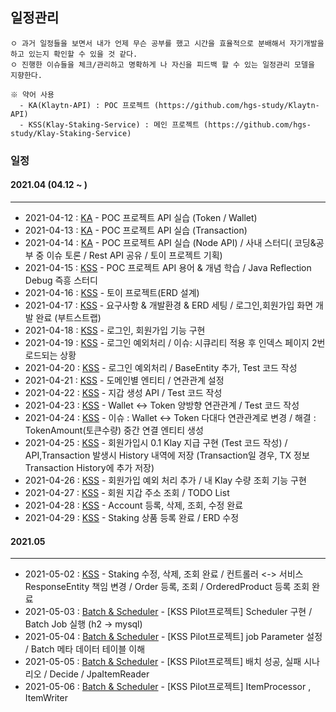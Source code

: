 ## 일정관리
```
ㅇ 과거 일정들을 보면서 내가 언제 무슨 공부를 했고 시간을 효율적으로 분배해서 자기개발을 하고 있는지 확인할 수 있을 것 같다.
ㅇ 진행한 이슈들을 체크/관리하고 명확하게 나 자신을 피드백 할 수 있는 일정관리 모델을 지향한다.

※ 약어 사용
  - KA(Klaytn-API) : POC 프로젝트 (https://github.com/hgs-study/Klaytn-API)
  - KSS(Klay-Staking-Service) : 메인 프로젝트 (https://github.com/hgs-study/Klay-Staking-Service)
```
### 일정
  #### 2021.04 (04.12 ~ )
  ----
  + 2021-04-12 : [KA](https://github.com/hgs-study/Klaytn-API) - POC 프로젝트 API 실습 (Token / Wallet)
  + 2021-04-13 : [KA](https://github.com/hgs-study/Klaytn-API) - POC 프로젝트 API 실습 (Transaction)
  + 2021-04-14 : [KA](https://github.com/hgs-study/Klaytn-API) - POC 프로젝트 API 실습 (Node API) / 사내 스터디( 코딩&공부 중 이슈 토론 / Rest API 공유 / 토이 프로젝트 기획)
  + 2021-04-15 : [KSS](https://github.com/hgs-study/Klay-Staking-Service) - POC 프로젝트 API 용어 & 개념 학습 / Java Reflection Debug 즉흥 스터디
  + 2021-04-16 : [KSS](https://github.com/hgs-study/Klay-Staking-Service) - 토이 프로젝트(ERD 설계)
  + 2021-04-17 : [KSS](https://github.com/hgs-study/Klay-Staking-Service) - 요구사항 & 개발환경 & ERD 세팅 / 로그인,회원가입 화면 개발 완료 (부트스트랩)
  + 2021-04-18 : [KSS](https://github.com/hgs-study/Klay-Staking-Service) - 로그인, 회원가입 기능 구현
  + 2021-04-19 : [KSS](https://github.com/hgs-study/Klay-Staking-Service) - 로그인 예외처리 / 이슈: 시큐리티 적용 후 인덱스 페이지 2번 로드되는 상황
  + 2021-04-20 : [KSS](https://github.com/hgs-study/Klay-Staking-Service) - 로그인 예외처리 / BaseEntity 추가, Test 코드 작성
  + 2021-04-21 : [KSS](https://github.com/hgs-study/Klay-Staking-Service) - 도메인별 엔티티 / 연관관계 설정
  + 2021-04-22 : [KSS](https://github.com/hgs-study/Klay-Staking-Service) - 지갑 생성 API / Test 코드 작성
  + 2021-04-23 : [KSS](https://github.com/hgs-study/Klay-Staking-Service) - Wallet <-> Token 양방향 연관관계 / Test 코드 작성
  + 2021-04-24 : [KSS](https://github.com/hgs-study/Klay-Staking-Service) - 이슈 : Wallet <-> Token 다대다 연관관계로 변경 / 해결 : TokenAmount(토큰수량) 중간 연결 엔티티 생성
  + 2021-04-25 : [KSS](https://github.com/hgs-study/Klay-Staking-Service) - 회원가입시 0.1 Klay 지급 구현 (Test 코드 작성) / API,Transaction 발생시 History 내역에 저장 (Transaction일 경우, TX 정보 Transaction History에 추가 저장) 
  + 2021-04-26 : [KSS](https://github.com/hgs-study/Klay-Staking-Service) - 회원가입 예외 처리 추가 / 내 Klay 수량 조회 기능 구현
  + 2021-04-27 : [KSS](https://github.com/hgs-study/Klay-Staking-Service) - 회원 지갑 주소 조회 / TODO List 
  + 2021-04-28 : [KSS](https://github.com/hgs-study/Klay-Staking-Service) - Account 등록, 삭제, 조회, 수정 완료
  + 2021-04-29 : [KSS](https://github.com/hgs-study/Klay-Staking-Service) - Staking 상품 등록 완료 / ERD 수정

  #### 2021.05
  ----
  + 2021-05-02 : [KSS](https://github.com/hgs-study/Klay-Staking-Service) - Staking 수정, 삭제, 조회 완료 / 컨트롤러 <-> 서비스 ResponseEntity 책임 변경 / Order 등록, 조회 / OrderedProduct 등록 조회 완료
  + 2021-05-03 : [Batch & Scheduler](https://github.com/hgs-study/Batch-Scheduler-Basic) - [KSS Pilot프로젝트] Scheduler 구현 / Batch Job 실행 (h2 -> mysql)
  + 2021-05-04 : [Batch & Scheduler](https://github.com/hgs-study/Batch-Scheduler-Basic) - [KSS Pilot프로젝트] job Parameter 설정 / Batch 메타 데이터 테이블 이해
  + 2021-05-05 : [Batch & Scheduler](https://github.com/hgs-study/Batch-Scheduler-Basic) - [KSS Pilot프로젝트] 배치 성공, 실패 시나리오 / Decide / JpaItemReader
  + 2021-05-06 : [Batch & Scheduler](https://github.com/hgs-study/Batch-Scheduler-Basic) - [KSS Pilot프로젝트] ItemProcessor , ItemWriter
